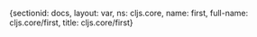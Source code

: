 {sectionid: docs, layout: var, ns: cljs.core, name: first, full-name: cljs.core/first,
  title: cljs.core/first}
